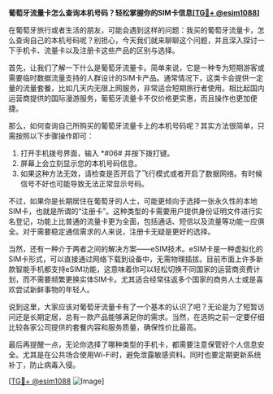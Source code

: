 **葡萄牙流量卡怎么查询本机号码？轻松掌握你的SIM卡信息[[TG💪+ @esim1088](https://t.me/s/esim1088)]**

在葡萄牙旅行或者生活的朋友，可能会遇到这样的问题：我买的葡萄牙流量卡，怎么查询自己的本机号码呢？别担心，今天我们就来聊聊这个问题，并且深入探讨一下手机卡、流量卡以及注册卡这些产品的区别与选择。

首先，让我们了解一下什么是葡萄牙流量卡。简单来说，它是一种专为短期游客或需要临时数据流量支持的人群设计的SIM卡产品。通常情况下，这类卡会提供一定量的流量套餐，比如几天内无限上网服务，非常适合短期旅行者使用。相比起国内运营商提供的国际漫游服务，葡萄牙流量卡不仅价格更实惠，而且操作也更加便捷。

那么，如何查询自己所购买的葡萄牙流量卡上的本机号码呢？其实方法很简单，只需按照以下步骤操作即可：

1. 打开手机拨号界面，输入 *#06# 并按下拨打键。
2. 屏幕上会立刻显示您的本机号码信息。
3. 如果这种方法无效，请检查是否开启了飞行模式或者开启了数据网络。有时候信号不好也可能导致无法正常显示号码。

不过，如果你是长期居住在葡萄牙的人士，可能更倾向于选择一张永久性的本地SIM卡，也就是所谓的“注册卡”。这种类型的卡需要用户提供身份证明文件进行实名登记，功能上比普通的流量卡更为全面，包括通话、短信以及流量等功能一应俱全。对于需要稳定通信需求的人来说，注册卡无疑是更好的选择。

当然，还有一种介于两者之间的解决方案——eSIM技术。eSIM卡是一种虚拟化的SIM卡形式，可以直接通过网络下载到设备中，无需物理插拔。目前市面上许多新款智能手机都支持eSIM功能，这意味着你可以轻松切换不同国家的运营商资费计划，而不需要频繁更换实体SIM卡。尤其适合经常往返多个国家的商务人士或是喜欢尝试新鲜事物的年轻人。

说到这里，大家应该对葡萄牙流量卡有了一个基本的认识了吧？无论是为了短暂访问还是长期定居，总有一款产品能够满足你的需求。当然，在选购之前一定要仔细比较各家公司提供的套餐内容和服务质量，确保性价比最高。

最后再提醒一点，无论你选择了哪种类型的手机卡，都需要注意保管好个人信息安全。尤其是在公共场合使用Wi-Fi时，避免泄露敏感资料。同时也要定期更新系统补丁，防止病毒入侵。

[[TG💪+ @esim1088](https://t.me/s/esim1088) ![Image](https://i.postimg.cc/4NQfJmqS/Snipaste-2025-05-13-00-14-12.png)]